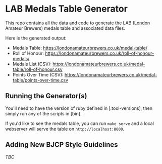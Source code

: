 # LAB Medals Table Generator

This repo contains all the data and code to generate the LAB (London Amateur Brewers) medals table and associated data files.

Here is the generated output:

- Medals Table: https://londonamateurbrewers.co.uk/medal-table/
- Roll of Honour: https://londonamateurbrewers.co.uk/roll-of-honour-medals/
- Medals List (CSV): https://londonamateurbrewers.co.uk/medal-table/roll-of-honour.csv
- Points Over Time (CSV): https://londonamateurbrewers.co.uk/medal-table/points-over-time.csv

## Running the Generator(s)

You'll need to have the version of ruby defined in [.tool-versions], then simply run any of the scripts in [bin].

If you'd like to see the medals table, you can run `make serve` and a local webserver will serve the table on `http://localhost:8000`.

## Adding New BJCP Style Guidelines

_TBC_
